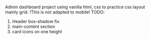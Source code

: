 Admin dashboard project using vanilla html, css to practice css layout mainly grid.
!This is not adapted to mobile!
TODO:
1. Header box-shadow fix
2. main-content section
3. card icons on one height
